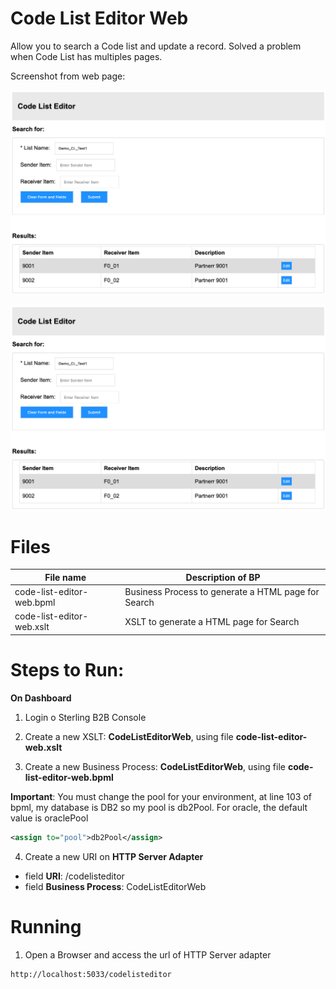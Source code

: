 # Code List Editor Web
 
Allow you to search a Code list and update a record. Solved a problem when Code List has multiples pages.

Screenshot from web page:

![Code List Editor Web - List](/readme_images/code-list-editor-web-01.png)

![Code List Editor Web - Update Code list](/readme_images/code-list-editor-web-01.png)

# Files

| File name                          |            Description of BP                                          |
|------------------------------------|-------------------------------------------------------------------------|
| code-list-editor-web.bpml          | Business Process to generate a HTML page for Search |
| code-list-editor-web.xslt          | XSLT to generate a HTML page for Search |



# Steps to Run:


**On Dashboard**

1) Login o Sterling B2B Console


2) Create a new XSLT: **CodeListEditorWeb**, using file **code-list-editor-web.xslt** 

3) Create a new Business Process: **CodeListEditorWeb**, using file **code-list-editor-web.bpml** 

**Important**: You must change the pool for your environment, at line 103 of bpml, my database is DB2 so my pool is db2Pool. For oracle, the default value is oraclePool

```XML
<assign to="pool">db2Pool</assign>
```

4) Create a new  URI on **HTTP Server Adapter**

* field **URI**: /codelisteditor
* field **Business Process**: CodeListEditorWeb



# Running

1) Open a Browser and access the url of HTTP Server adapter

```
http://localhost:5033/codelisteditor
```
